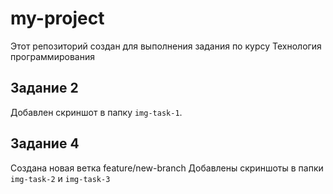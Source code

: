# my-project
Этот репозиторий создан для выполнения задания по курсу Технология программирования
## Задание 2
Добавлен скриншот в папку `img-task-1`.
## Задание 4
Создана новая ветка feature/new-branch
Добавлены скриншоты в папки `img-task-2` и `img-task-3`
